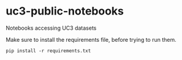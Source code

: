 # uc3-public-notebooks
Notebooks accessing UC3 datasets

Make sure to install the requirements file, before trying to run them.

`pip install -r requirements.txt`